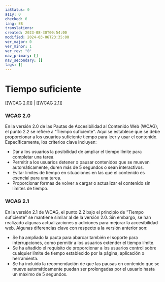 ```yaml
---
iaStatus: 0
a11y: 0
checked: 0
lang: ES
translations: 
created: 2023-08-30T00:54:00
modified: 2024-03-06T23:35:00
ver_major: 0
ver_minor: 1
ver_rev: "0"
nav_primary: []
nav_secondary: []
tags: []
---
```

# Tiempo suficiente

[[WCAG 2.0]] | [[WCAG 2.1]]

### WCAG 2.0
En la versión 2.0 de las Pautas de Accesibilidad al Contenido Web (WCAG), el punto 2.2 se refiere a "Tiempo suficiente". Aquí se establece que se debe proporcionar a los usuarios suficiente tiempo para leer y usar el contenido. Específicamente, los criterios clave incluyen:
- Dar a los usuarios la posibilidad de ampliar el tiempo límite para completar una tarea.
- Permitir a los usuarios detener o pausar contenidos que se mueven automáticamente, duren más de 5 segundos o sean interactivos.
- Evitar límites de tiempo en situaciones en las que el contenido es esencial para una tarea.
- Proporcionar formas de volver a cargar o actualizar el contenido sin límites de tiempo.

### WCAG 2.1
En la versión 2.1 de WCAG, el punto 2.2 bajo el principio de "Tiempo suficiente" se mantiene similar al de la versión 2.0. Sin embargo, se han realizado algunas actualizaciones y adiciones para mejorar la accesibilidad web. Algunas diferencias clave con respecto a la versión anterior son:
- Se ha ampliado la pauta para abarcar también el soporte para interrupciones, como permitir a los usuarios extender el tiempo límite.
- Se ha añadido el requisito de proporcionar a los usuarios control sobre cualquier límite de tiempo establecido por la página, aplicación o herramienta.
- Se ha incluido la recomendación de que las pausas en contenido que se mueve automáticamente puedan ser prolongadas por el usuario hasta un máximo de 5 segundos.
